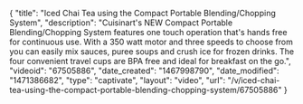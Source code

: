 {
    "title": "Iced Chai Tea using the Compact Portable Blending\/Chopping System",
    "description": "Cuisinart's NEW Compact Portable Blending\/Chopping System features one touch operation that's hands free for continuous use. With a 350 watt motor and three speeds to choose from you can easily mix sauces, puree soups and crush ice for frozen drinks. The four convenient travel cups are BPA free and ideal for breakfast on the go.",
    "videoid": "67505886",
    "date_created": "1467998790",
    "date_modified": "1471386682",
    "type": "captivate",
    "layout": "video",
    "url": "\/v\/iced-chai-tea-using-the-compact-portable-blending-chopping-system\/67505886"
}